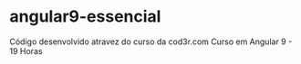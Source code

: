 # angular9-essencial

Código desenvolvido atravez do curso da cod3r.com
Curso em Angular 9 - 19 Horas

